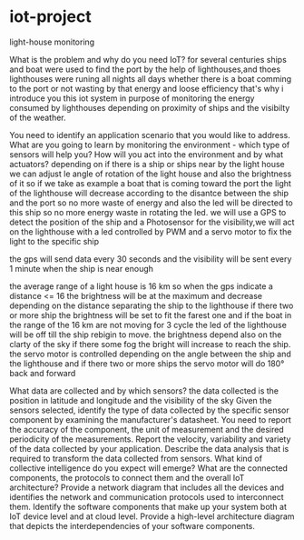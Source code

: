# iot-project
light-house monitoring



What is the problem and why do you need IoT?
for several centuries ships and boat were used to find the port by the help of lighthouses,and thoes lighthouses were runing all nights all days whether there is a boat comming to the port or not wasting by that energy and loose efficiency that's why i introduce you this iot system in purpose of monitoring the energy consumed by lighthouses depending on proximity of ships and the visibilty of the weather.

You need to identify an application scenario that you would like to address. What are you going to learn by monitoring the environment - which type of sensors will help you? How will you act into the environment and by what actuators?
depending on if there is a ship or ships near by the light house we can adjust le angle of rotation of the light house and also the brightness of it so if we take as example a boat that is coming toward the port the light of the lighthouse will decrease according to the disantce between the ship and the port so no more waste of energy and also the led will be directed to this ship so no more energy waste in rotating the led.
we will use a GPS to detect the position of the ship and a Photosensor for the visibility,we will act on the lighthouse with a led controlled by PWM and a servo motor to fix the light to the specific ship 

the gps will send data every 30 seconds and the visibility will be sent every 1 minute when the ship is near enough 

the average range of a light house is 16 km so when the gps indicate a distance <= 16 the brightness will be at the maximum and decrease depending on the distance separating the ship to the lighthouse 
if there two or more ship the brightness will be set to fit the farest one and if the boat in the range of the 16 km are not moving for 3 cycle the led of the lighthouse will be off till the ship rebigin to move.
the brightness depend also on the clarty of the sky if there some fog the bright will increase to reach the ship. 
the servo motor is controlled depending on the angle between the ship and the lighthouse and if there two or more ships the servo motor will do 180° back and forward 


What data are collected and by which sensors?
the data collected is the position in latitude and longitude  and the visibility of the sky 
Given the sensors selected, identify the type of data collected by the specific sensor component by examining the manufacturer's datasheet. You need to report the accuracy of the component, the unit of measurement and the desired periodicity of the measurements.
Report the velocity, variability and variety of the data collected by your application.
Describe the data analysis that is required to transform the data collected from sensors. What kind of collective intelligence do you expect will emerge?
What are the connected components, the protocols to connect them and the overall IoT architecture?
Provide a network diagram that includes all the devices and identifies the network and communication protocols used to interconnect them.
Identify the software components that make up your system both at IoT device level and at cloud level.
Provide a high-level architecture diagram that depicts the interdependencies of your software components.
